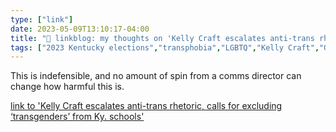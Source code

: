 ```yaml
---
type: ["link"]
date: 2023-05-09T13:10:17-04:00
title: "🔗 linkblog: my thoughts on 'Kelly Craft escalates anti-trans rhetoric, calls for excluding ‘transgenders’ from Ky. schools'"
tags: ["2023 Kentucky elections","transphobia","LGBTQ","Kelly Craft","GOP"]
---
```

This is indefensible, and no amount of spin from a comms director can change how harmful this is.  
 

[link to 'Kelly Craft escalates anti-trans rhetoric, calls for excluding ‘transgenders’ from Ky. schools'](https://www.lpm.org/news/2023-05-09/kelly-craft-escalates-anti-trans-rhetoric-calls-for-excluding-transgenders-from-ky-schools)
